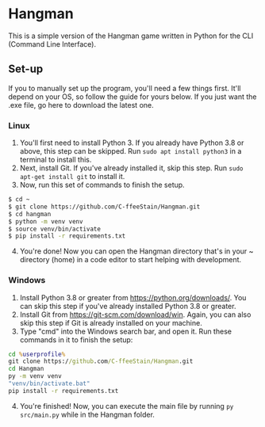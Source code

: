 # Hangman

This is a simple version of the Hangman game written in Python for the CLI (Command Line Interface).

## Set-up

If you to manually set up the program, you'll need a few things first. It'll depend on your OS, so follow the guide for yours below. If you just want the .exe file, go here to download the latest one. 

### Linux

1. You'll first need to install Python 3. If you already have Python 3.8 or above, this step can be skipped. Run `sudo apt install python3` in a terminal to install this.
2. Next, install Git. If you've already installed it, skip this step. Run `sudo apt-get install git` to install it.
3. Now, run this set of commands to finish the setup.
```bash
$ cd ~
$ git clone https://github.com/C-ffeeStain/Hangman.git
$ cd hangman
$ python -m venv venv
$ source venv/bin/activate
$ pip install -r requirements.txt
```
4. You're done! Now you can open the Hangman directory that's in your ~ directory (home) in a code 
editor to start helping with development.

### Windows

1. Install Python 3.8 or greater from https://python.org/downloads/. You can skip this step if you've already installed Python 3.8 or greater.
2. Install Git from https://git-scm.com/download/win. Again, you can also skip this step if Git is already installed on your machine.
3. Type "cmd" into the Windows search bar, and open it. Run these commands in it to finish the setup:
```bat
cd %userprofile%
git clone https://github.com/C-ffeeStain/Hangman.git
cd Hangman
py -m venv venv
"venv/bin/activate.bat"
pip install -r requirements.txt
```
4. You're finished! Now, you can execute the main file by running `py src/main.py` while in the Hangman folder.
